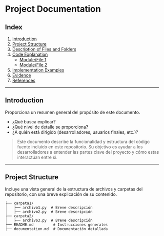 # **Project Documentation**  

## **Index**  
1. [Introduction](#introduction)  
2. [Project Structure](#project-structure)  
3. [Description of Files and Folders](#description-of-files-and-folders)  
4. [Code Explanation](#code-explanation)  
   - [Module/File 1](#modulefile-1)  
   - [Module/File 2](#modulefile-2)  
5. [Implementation Examples](#implementation-examples)  
6. [Evidence](#evidence)  
7. [References](#references)
---

## **Introduction**  
Proporciona un resumen general del propósito de este documento.  
- ¿Qué busca explicar?  
- ¿Qué nivel de detalle se proporciona?  
- ¿A quién está dirigido (desarrolladores, usuarios finales, etc.)?  

> Este documento describe la funcionalidad y estructura del código fuente incluido en este repositorio. Su objetivo es ayudar a los desarrolladores a entender las partes clave del proyecto y cómo estas interactúan entre sí.  

---

## **Project Structure**  
Incluye una vista general de la estructura de archivos y carpetas del repositorio, con una breve explicación de su contenido.  

```plaintext
├── carpeta1/  
│   ├── archivo1.py  # Breve descripción  
│   ├── archivo2.py  # Breve descripción  
├── carpeta2/  
│   ├── archivo3.py  # Breve descripción  
├── README.md         # Instrucciones generales  
├── documentation.md  # Documentación detallada  

